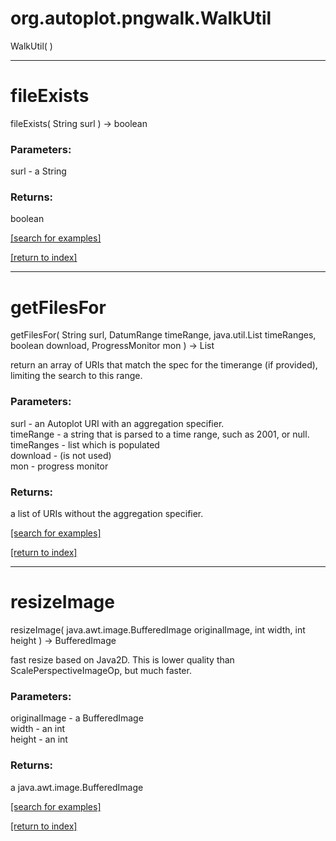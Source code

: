 # org.autoplot.pngwalk.WalkUtil
WalkUtil( )


***
<a name="fileExists"></a>
# fileExists
fileExists( String surl ) &rarr; boolean



### Parameters:
surl - a String

### Returns:
boolean


<a href="https://github.com/autoplot/dev/search?q=fileExists&unscoped_q=fileExists">[search for examples]</a>

<a href="https://github.com/autoplot/documentation/blob/master/javadoc/index-all.md">[return to index]</a>

***
<a name="getFilesFor"></a>
# getFilesFor
getFilesFor( String surl, DatumRange timeRange, java.util.List timeRanges, boolean download, ProgressMonitor mon ) &rarr; List

return an array of URIs that match the spec for the timerange 
 (if provided), limiting the search to this range.

### Parameters:
surl - an Autoplot URI with an aggregation specifier.
<br>timeRange - a string that is parsed to a time range, such as 2001, or null.
<br>timeRanges - list which is populated
<br>download - (is not used)
<br>mon - progress monitor

### Returns:
a list of URIs without the aggregation specifier.

<a href="https://github.com/autoplot/dev/search?q=getFilesFor&unscoped_q=getFilesFor">[search for examples]</a>

<a href="https://github.com/autoplot/documentation/blob/master/javadoc/index-all.md">[return to index]</a>

***
<a name="resizeImage"></a>
# resizeImage
resizeImage( java.awt.image.BufferedImage originalImage, int width, int height ) &rarr; BufferedImage

fast resize based on Java2D.  This is lower quality than ScalePerspectiveImageOp, but much faster.

### Parameters:
originalImage - a BufferedImage
<br>width - an int
<br>height - an int

### Returns:
a java.awt.image.BufferedImage


<a href="https://github.com/autoplot/dev/search?q=resizeImage&unscoped_q=resizeImage">[search for examples]</a>

<a href="https://github.com/autoplot/documentation/blob/master/javadoc/index-all.md">[return to index]</a>

